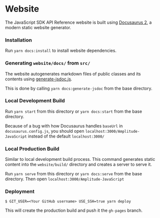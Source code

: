 # Website

The JavaScript SDK API Reference website is built using [Docusaurus 2](https://v2.docusaurus.io/), a modern static website generator.

### Installation

Run `yarn docs:install` to install website dependencies.

### Generating `website/docs/` from `src/`

The website autogenerates markdown files of public classes and its contents using [generate-jsdoc.js](https://github.com/amplitude/Amplitude-JavaScript/blob/master/website/generate-jsdoc.js). 

This is done by calling `yarn docs:generate-jsdoc` from the base directory.

### Local Development Build

Run `yarn start` from this directory or `yarn docs:start` from the base directory.

Because of a bug with how Docusaurus handles `baseUrl` in `docusaurus.config.js`, you should open `localhost:3000/Amplitude-JavaScript` instead of the default `localhost:3000/`

### Local Production Build

Similar to local development build process. This command generates static content into the `website/build/` directory and creates a server to serve it.

Run `yarn serve` from this directory or `yarn docs:serve` from the base directory. Then open `localhost:3000/Amplitude-JavaScript`

### Deployment

```
$ GIT_USER=<Your GitHub username> USE_SSH=true yarn deploy
```

This will create the production build and push it the `gh-pages` branch.
